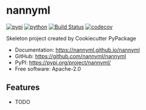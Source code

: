 # nannyml


[![pypi](https://img.shields.io/pypi/v/nannyml.svg)](https://pypi.org/project/nannyml/)
[![python](https://img.shields.io/pypi/pyversions/nannyml.svg)](https://pypi.org/project/nannyml/)
[![Build Status](https://github.com/nannyml/nannyml/actions/workflows/dev.yml/badge.svg)](https://github.com/nannyml/nannyml/actions/workflows/dev.yml)
[![codecov](https://codecov.io/gh/NannyML/nannyml/branch/main/graph/badge.svg?token=OGpF5gVzfR)](https://codecov.io/gh/NannyML/nannyml)


Skeleton project created by Cookiecutter PyPackage


* Documentation: <https://nannyml.github.io/nannyml>
* GitHub: <https://github.com/nannyml/nannyml>
* PyPI: <https://pypi.org/project/nannyml/>
* Free software: Apache-2.0


## Features

* TODO
